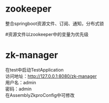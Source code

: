 # zookeeper
整合springboot资源文件、订阅、通知，分布式锁

#资源文件以zookeeper中的变量为优先级

# zk-manager
在test中启动TestApplication    
访问地址：http://127.0.0.1:8080/zk-manager    
用户名：admin    
密码：admin    
在AssemblyZkproConfig中可修改    